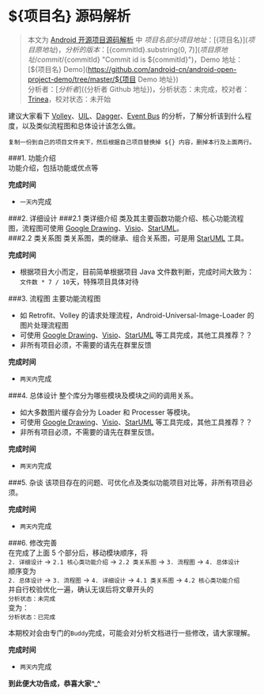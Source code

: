 ${项目名} 源码解析
====================================
> 本文为 [Android 开源项目源码解析](http://a.codekk.com) 中 ${项目名} 部分  
 项目地址：[${项目名}](${项目原地址})，分析的版本：[${commitId}.substring(0, 7)](${项目原地址}/commit/${commitId} "Commit id is ${commitId}")，Demo 地址：[${项目名} Demo](https://github.com/android-cn/android-open-project-demo/tree/master/${项目 Demo 地址})    
 分析者：[${分析者}](${分析者 Github 地址})，分析状态：未完成，校对者：[Trinea](https://github.com/trinea)，校对状态：未开始   

建议大家看下 [Volley](../volley/README.md)、[UIL](../universal-image-loader/README.md)、[Dagger](../dagger/README.md)、[Event Bus](../event-bus/README.md) 的分析，了解分析该到什么程度，以及类似流程图和总体设计该怎么做。  

`复制一份到自己的项目文件夹下，然后根据自己项目替换掉 ${} 内容，删掉本行及上面两行。`  

###1. 功能介绍  
功能介绍，包括功能或优点等  

**完成时间**  
- `一天内`完成  

###2. 详细设计
###2.1 类详细介绍
类及其主要函数功能介绍、核心功能流程图，流程图可使用 [Google Drawing](https://docs.google.com/drawings)、[Visio](http://products.office.com/en-us/visio/flowchart-software)、[StarUML](http://staruml.io/)。  
###2.2 类关系图
类关系图，类的继承、组合关系图，可是用 [StarUML](http://staruml.io/) 工具。  

**完成时间**  
- 根据项目大小而定，目前简单根据项目 Java 文件数判断，完成时间大致为：`文件数 * 7 / 10`天，特殊项目具体对待  

###3. 流程图
主要功能流程图  
- 如 Retrofit、Volley 的请求处理流程，Android-Universal-Image-Loader 的图片处理流程图  
- 可使用 [Google Drawing](https://docs.google.com/drawings)、[Visio](http://products.office.com/en-us/visio/flowchart-software)、[StarUML](http://staruml.io/) 等工具完成，其他工具推荐？？  
- 非所有项目必须，不需要的请先在群里反馈  

**完成时间**  
- `两天内`完成  

###4. 总体设计
整个库分为哪些模块及模块之间的调用关系。  
- 如大多数图片缓存会分为 Loader 和 Processer 等模块。  
- 可使用 [Google Drawing](https://docs.google.com/drawings)、[Visio](http://products.office.com/en-us/visio/flowchart-software)、[StarUML](http://staruml.io/) 等工具完成，其他工具推荐？？  
- 非所有项目必须，不需要的请先在群里反馈。  

**完成时间**  
- `两天内`完成  

###5. 杂谈
该项目存在的问题、可优化点及类似功能项目对比等，非所有项目必须。  

**完成时间**  
- `两天内`完成  

###6. 修改完善  
在完成了上面 5 个部分后，移动模块顺序，将  
`2. 详细设计` -> `2.1 核心类功能介绍` -> `2.2 类关系图` -> `3. 流程图` -> `4. 总体设计`  
顺序变为  
`2. 总体设计` -> `3. 流程图` -> `4. 详细设计` -> `4.1 类关系图` -> `4.2 核心类功能介绍`  
并自行校验优化一遍，确认无误后将文章开头的  
`分析状态：未完成`  
变为：  
`分析状态：已完成`  

本期校对会由专门的`Buddy`完成，可能会对分析文档进行一些修改，请大家理解。  

**完成时间**  
- `两天内`完成  

**到此便大功告成，恭喜大家^_^**  

